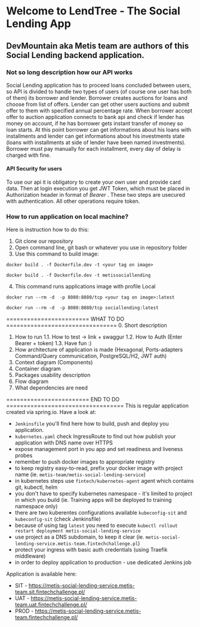 # Welcome to LendTree - The Social Lending App
## DevMountain aka Metis team are authors of this Social Lending backend application.

### Not so long description how our API works
Social Lending application has to proceed loans concluded between users,
so API is divided to handle two types of users (of course one user has
both of them) its borrower and lender. Borrower creates auctions for loans
and choose from list of offers. Lender can get other users auctions and submit
offer to them with specified annual percentage rate. When borrower accept offer
to auction application connects to bank api and check if lender has money on account,
if he has borrower gets instant transfer of money so loan starts. At this point
borrower can get informations about his loans with installments and lender can get
informations about his investments state (loans with installments at side of lender 
have been named investments). Borrower must pay manually for each installment, 
every day of delay is charged with fine.

#### API Security for users
To use our api it is obligatory to create your own user and provide card data.
Then at login execution you get JWT Token, which must be placed in Authorization
header in format of *Bearer <JWT Token>*.
These two steps are usecured with authentication. All other operations require token.

### How to run application on local machine?
Here is instruction how to do this:
1. Git clone our repository
2. Open command line, git bash or whatever you use in repository folder
3. Use this command to build image:
```
docker build . -f Dockerfile.dev -t <your tag on image>
```
```
docker build . -f Dockerfile.dev -t metissociallending
```
4. This command runs applications image with profile Local
```
docker run --rm -d  -p 8080:8080/tcp <your tag on image>:latest
```
```
docker run --rm -d  -p 8080:8080/tcp sociallending:latest
```

 ======================== WHAT TO DO ================================
 0. Short description
 1. How to run
 1.1. How to test -> link + swaggur
 1.2. How to Auth (Enter Bearer + token)
 1.3. Have fun :)
 2. How architecture of application is made (Hexagonal, Ports-adapters Command/Query communication, PostgreSQL/H2, JWT auth)
 3. Context diagram (Components)
 4. Container diagram <Optional>
 5. Packages usability description
 6. Flow diagram
 7. What dependencies are need

======================== END TO DO ==================================
This is regular application created via spring.io. Have a look at:
* `Jenkinsfile` you'll find here how to build, push and deploy you application.
* `kubernetes.yaml` check IngressRoute to find out how publish your application with DNS name over HTTPS
* expose management port in you app and set readiness and liveness probes
* remember to push docker images to appropriate registry
* to keep registry easy-to-read, prefix your docker image with project name (ie. `metis-team/metis-social-lending-service`)
* in kubernetes steps use `fintech/kubernetes-agent` agent which contains git, kubectl, helm
* you don't have to specify kubernetes namespace - it's limited to project in which you build (ie. Training apps will be deployed to training namespace only)
* there are two kuberentes configurations available `kubeconfig-sit` and `kubeconfig-sit` (check Jenkinsfile)
* because of using tag `latest` you need to execute `kubectl rollout restart deployment metis-social-lending-service`
* use project as a DNS subdomain, to keep it clear (ie. `metis-social-lending-service.metis-team.fintechchallenge.pl`)
* protect your ingress with basic auth credentials (using Traefik middleware)
* in order to deploy application to production - use dedicated Jenkins job

Application is available here:
* SIT - https://metis-social-lending-service.metis-team.sit.fintechchallenge.pl/
* UAT - https://metis-social-lending-service.metis-team.uat.fintechchallenge.pl/
* PROD - https://metis-social-lending-service.metis-team.fintechchallenge.pl/

